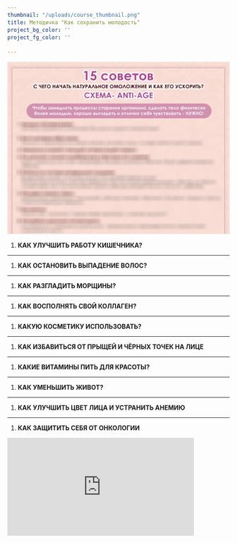 ```yaml
---
thumbnail: "/uploads/course_thumbnail.png"
title: Методичка "Как сохранить молодость"
project_bg_color: ''
project_fg_color: ''

---
```

![](/uploads/15-anti-age-pdf-1-1.png)

1. **КАК УЛУЧШИТЬ РАБОТУ КИШЕЧНИКА?**

***

1. **КАК ОСТАНОВИТЬ ВЫПАДЕНИЕ ВОЛОС?**

***

1. **КАК РАЗГЛАДИТЬ МОРЩИНЫ?**

***

1. **КАК ВОСПОЛНЯТЬ СВОЙ КОЛЛАГЕН?**

***

1. **КАКУЮ КОСМЕТИКУ ИСПОЛЬЗОВАТЬ?**

***

1. **КАК ИЗБАВИТЬСЯ ОТ ПРЫЩЕЙ И ЧЁРНЫХ ТОЧЕК НА ЛИЦЕ**

***

1. **КАКИЕ ВИТАМИНЫ ПИТЬ ДЛЯ КРАСОТЫ?**

***

1. **КАК УМЕНЬШИТЬ ЖИВОТ?**

***

1. **КАК УЛУЧШИТЬ ЦВЕТ ЛИЦА И УСТРАНИТЬ АНЕМИЮ**

***

1. **КАК ЗАЩИТИТЬ СЕБЯ ОТ ОНКОЛОГИИ**

<iframe src="https://promo-money.ru/quickpay/shop-widget?writer=seller&targets=%D0%9C%D0%B5%D1%82%D0%BE%D0%B4%D0%B8%D1%87%D0%BA%D0%B0%20%22%D0%9A%D0%B0%D0%BA%20%D1%81%D0%BE%D1%85%D1%80%D0%B0%D0%BD%D0%B8%D1%82%D1%8C%20%D0%BC%D0%BE%D0%BB%D0%BE%D0%B4%D0%BE%D1%81%D1%82%D1%8C%22&targets-hint=&default-sum=390&button-text=12&payment-type-choice=on&fio=on&phone=on&hint=&successURL=https%3A%2F%2Fdocs.google.com%2Fdocument%2Fd%2F1CwVQ7PvI1BoS_Ux7f6hAOqP-4ADcLziWlo2A7n-XzvA%2Fedit%3Fusp%3Dsharing&quickpay=shop&account=410016189735528" width="423" style="max-width:100%"  height="222" frameborder="0" allowtransparency="true" scrolling="no"></iframe>